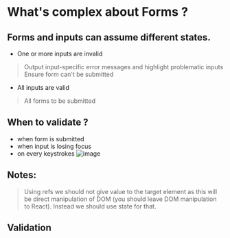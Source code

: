 # What's complex about Forms ?

## Forms and inputs can assume different states.
- One or more inputs are invalid
> Output input-specific error messages and highlight problematic inputs
> Ensure form can't be submitted
- All inputs are valid
> All forms to be submitted

## When to validate ?
- when form is submitted
- when input is losing focus
- on every keystrokes
  ![image](https://github.com/Nishith1998/React-Learning/assets/25850935/d8886ff3-45f0-4818-aa7d-6222eeb03e73)


## Notes:
> Using refs we should not give value to the target element as this will be direct manipulation of DOM (you should leave DOM manipulation to React). Instead we should use state for that.


## Validation
